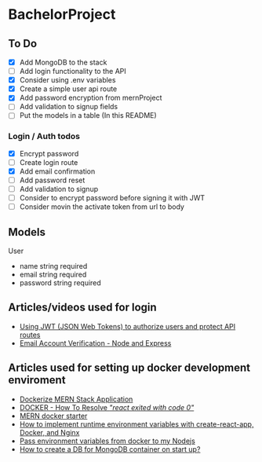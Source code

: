 # BachelorProject

## To Do

- [X] Add MongoDB to the stack
- [ ] Add login functionality to the API
- [X] Consider using .env variables
- [X] Create a simple user api route
- [X] Add password encryption from mernProject
- [ ] Add validation to signup fields
- [ ] Put the models in a table (In this README)

### Login / Auth todos

- [X] Encrypt password
- [ ] Create login route
- [X] Add email confirmation
- [ ] Add password reset
- [ ] Add validation to signup
- [ ] Consider to encrypt password before signing it with JWT
- [ ] Consider movin the activate token from url to body

## Models

User

- name  string required
- email string required
- password string required

## Articles/videos used for login

- [Using JWT (JSON Web Tokens) to authorize users and protect API routes](https://medium.com/@maison.moa/using-jwt-json-web-tokens-to-authorize-users-and-protect-api-routes-3e04a1453c3e)
- [Email Account Verification - Node and Express](https://www.youtube.com/watch?v=CEim3tZsp1Y&t=11s)

## Articles used for setting up docker development enviroment

- [Dockerize MERN Stack Application](https://medium.com/@pramodrana2107/dockerize-mern-stack-application-9ea8de68ea4e)
- [DOCKER - How To Resolve _"react exited with code 0"_](https://dev.to/igmrrf/docker-react-exited-with-code-0-398n)
- [MERN docker starter](https://github.com/joshdcuneo/mern-docker-starter)
- [How to implement runtime environment variables with create-react-app, Docker, and Nginx](https://www.freecodecamp.org/news/how-to-implement-runtime-environment-variables-with-create-react-app-docker-and-nginx-7f9d42a91d70/)
- [Pass environment variables from docker to my Nodejs](https://medium.com/@felipedutratine/pass-environment-variables-from-docker-to-my-nodejs-or-golang-app-a1f2ddec31f5)
- [How to create a DB for MongoDB container on start up?](https://stackoverflow.com/questions/42912755/how-to-create-a-db-for-mongodb-container-on-start-up)
